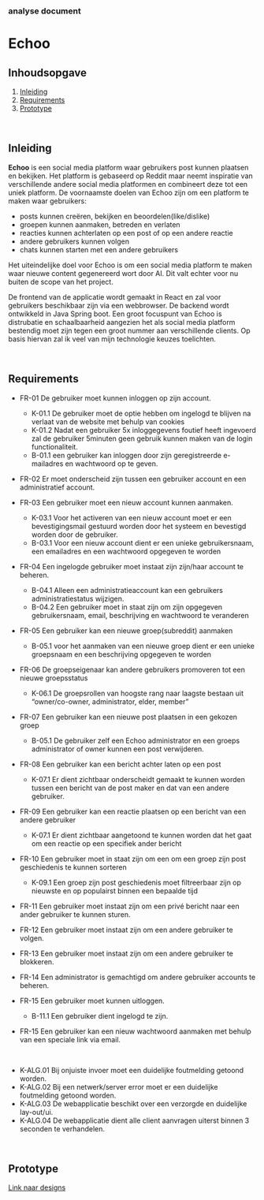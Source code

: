 ### analyse document
# Echoo 
## Inhoudsopgave
1. [Inleiding](#Inleiding)
2. [Requirements](#Requirements)
3. [Prototype](#Prototype)
<br>

## Inleiding
<p><b>Echoo</b> is een social media platform waar gebruikers post kunnen plaatsen en bekijken. Het platform is gebaseerd op Reddit maar neemt inspiratie van verschillende andere social media platformen en combineert deze tot een uniek platform. 
De voornaamste doelen van Echoo zijn om een platform te maken waar gebruikers:

* posts kunnen creëren, bekijken en beoordelen(like/dislike)
* groepen kunnen aanmaken, betreden en verlaten
* reacties kunnen achterlaten op een post of op een andere reactie
* andere gebruikers kunnen volgen
* chats kunnen starten met een andere gebruikers  

Het uiteindelijke doel voor Echoo is om een social media platform te maken waar nieuwe content gegenereerd wort door AI. Dit valt echter voor nu buiten de scope van het project.

De frontend van de applicatie wordt gemaakt in React en zal voor gebruikers beschikbaar zijn via een webbrowser. De backend wordt ontwikkeld in Java Spring boot. Een groot focuspunt van Echoo is distrubatie en schaalbaarheid aangezien het als social media platform bestendig moet zijn tegen een groot nummer aan verschillende clients. Op basis hiervan zal ik veel van mijn technologie keuzes toelichten.</p>

<br>

## Requirements
*	FR-01 De gebruiker moet kunnen inloggen op zijn account. 
    *	K-01.1 De gebruiker moet de optie hebben om ingelogd te blijven na verlaat van de website met behulp van cookies 
    *   K-01.2 Nadat een gebruiker 5x inloggegevens foutief heeft ingevoerd zal de gebruiker 5minuten geen gebruik kunnen maken van de login functionaliteit. 
    *	B-01.1 een gebruiker kan inloggen door zijn geregistreerde e-mailadres en wachtwoord op te geven. 
*	FR-02 Er moet onderscheid zijn tussen een gebruiker account en een administratief account. 
*	FR-03 Een gebruiker moet een nieuw account kunnen aanmaken. 
    *	K-03.1 Voor het activeren van een nieuw account moet er een bevestigingsmail gestuurd worden door het systeem en bevestigd worden door de gebruiker.
    *	B-03.1 Voor een nieuw account dient er een unieke gebruikersnaam, een emailadres en  een wachtwoord opgegeven te worden
*   FR-04 Een ingelogde gebruiker moet instaat zijn zijn/haar account te beheren. 
    *   B-04.1 Alleen een administratieaccount kan een gebruikers administratiestatus wijzigen. 
    *	B-04.2 Een gebruiker moet in staat zijn om zijn opgegeven gebruikersnaam, email, beschrijving en wachtwoord te veranderen
*	FR-05 Een gebruiker kan een nieuwe groep(subreddit) aanmaken 
    *	B-05.1 voor het aanmaken van een nieuwe groep dient er een unieke groepsnaam en een beschrijving opgegeven te worden

*	FR-06 De groepseigenaar kan andere gebruikers promoveren tot een nieuwe groepsstatus
    *	K-06.1 De groepsrollen van hoogste rang naar laagste bestaan uit “owner/co-owner, administrator, elder, member”

*	FR-07 Een gebruiker kan een nieuwe post plaatsen in een gekozen groep 
    *	B-05.1 De gebruiker zelf een Echoo administrator en een groeps administrator of owner kunnen een post verwijderen.
*	FR-08 Een gebruiker kan een bericht achter laten op een post 
    *	K-07.1 Er dient zichtbaar onderscheidt gemaakt te kunnen worden tussen een bericht van de post maker en dat van een andere gebruiker.
*	FR-09 Een gebruiker kan een reactie plaatsen op een bericht van een andere gebruiker
    *	K-07.1 Er dient zichtbaar aangetoond  te kunnen worden dat het gaat om een reactie op een specifiek ander bericht

*	FR-10 Een gebruiker moet in staat zijn om een om een groep zijn post geschiedenis te kunnen sorteren
    *	K-09.1 Een groep zijn post geschiedenis moet filtreerbaar zijn op nieuwste en op populairst binnen een bepaalde tijd

*	FR-11 Een gebruiker moet instaat zijn om een privé bericht naar een ander gebruiker te kunnen sturen. 
*	FR-12 Een gebruiker moet instaat zijn om een andere gebruiker te volgen. 

*	FR-13 Een gebruiker moet instaat zijn om een andere gebruiker te blokkeren. 

*	FR-14 Een administrator is gemachtigd om andere gebruiker accounts te beheren. 
*	FR-15 Een gebruiker moet kunnen uitloggen. 
    *	B-11.1 Een gebruiker dient ingelogd te zijn. 
*	FR-15 Een gebruiker kan een nieuw wachtwoord aanmaken met behulp van een speciale link via email.
<br/> 

*	K-ALG.01 Bij onjuiste invoer moet een duidelijke foutmelding getoond worden. 
*	K-ALG.02 Bij een netwerk/server error moet er een duidelijke foutmelding getoond worden. 
*	K-ALG.03 De webapplicatie beschikt over een verzorgde en duidelijke lay-out/ui. 
*	K-ALG.04 De webapplicatie dient alle client aanvragen uiterst binnen 3 seconden te verhandelen. 

<br>

## Prototype
[Link naar designs](https://xd.adobe.com/view/b5ab4816-3960-4714-5bcd-84c1ee6ffb10-c39a/)
